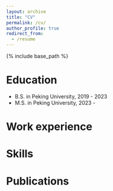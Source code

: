 ```yaml
---
layout: archive
title: "CV"
permalink: /cv/
author_profile: true
redirect_from:
  - /resume
---
```


{% include base_path %}

Education
======
* B.S. in Peking University, 2019 - 2023
* M.S. in Peking University, 2023 - 

Work experience
======

  
Skills
======



Publications
======

  

